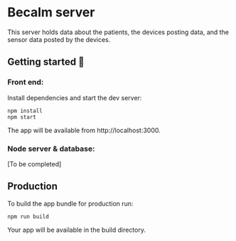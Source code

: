 # Becalm server

This server holds data about the patients, the devices posting data, and the sensor data posted by the devices.

## Getting started 🚀

### Front end:
Install dependencies and start the dev server:     
```
npm install
npm start
```
The app will be available from http://localhost:3000.  

### Node server & database:
[To be completed]


## Production
To build the app bundle for production run:    
```
npm run build
```
Your app will be available in the build directory.  

